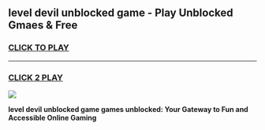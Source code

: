 
## level devil unblocked game - Play Unblocked Gmaes & Free
<h3>
<a href="https://news.freeplayer.one?title=level_devil_unblocked_game&ref=23F">CLICK TO PLAY</a></h3>
<hr>

<h3>
<a href="https://news.freeplayer.one?title=level_devil_unblocked_game&ref=23F">CLICK 2 PLAY</a>
  
</h3>

<a href="https://news.freeplayer.one?title=level_devil_unblocked_game&ref=23F/"><img src="https://clearcache.store/games.png"></a>


**level devil unblocked game games unblocked: Your Gateway to Fun and Accessible Online Gaming**
